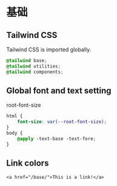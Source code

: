 # 基础

## Tailwind CSS

Tailwind CSS is imported globally.

```CSS
@tailwind base;
@tailwind utilities;
@tailwind components;
```

## Global font and text setting

<p>root-font-size</p>

```css
html {
    font-size: var(--root-font-size);
}
body {
    @apply -text-base -text-fore;
}
```

## Link colors

```html:example
<a href="/base/">This is a link!</a>
```
